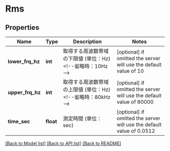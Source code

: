 # Rms


## Properties
Name | Type | Description | Notes
------------ | ------------- | ------------- | -------------
**lower_frq_hz** | **int** | 取得する周波数帯域の下限値 (単位：Hz)    &lt;!--省略時：10Hz  --&gt;  | [optional]  if omitted the server will use the default value of 10
**upper_frq_hz** | **int** | 取得する周波数帯域の上限値 (単位：Hz)    &lt;!--省略時：80kHz  --&gt;  | [optional]  if omitted the server will use the default value of 80000
**time_sec** | **float** | 測定時間 (単位：sec)    | [optional]  if omitted the server will use the default value of 0.0512

[[Back to Model list]](../README.md#documentation-for-models) [[Back to API list]](../README.md#documentation-for-api-endpoints) [[Back to README]](../README.md)


